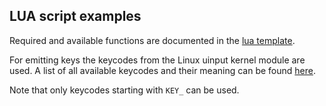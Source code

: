 ## LUA script examples

Required and available functions are documented in the [lua template](/src/lua/template.lua).

For emitting keys the keycodes from the Linux uinput kernel module are used.
A list of all available keycodes and their meaning can be found [here](https://github.com/torvalds/linux/blob/master/include/uapi/linux/input-event-codes.h#L76).

Note that only keycodes starting with `KEY_` can be used.
